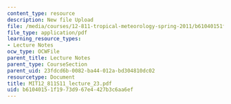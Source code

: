 ```yaml
---
content_type: resource
description: New file Upload
file: /media/courses/12-811-tropical-meteorology-spring-2011/b61040151f1973d967e4427b3c6aa6ef_MIT12_811S11_lecture_23.pdf
file_type: application/pdf
learning_resource_types:
- Lecture Notes
ocw_type: OCWFile
parent_title: Lecture Notes
parent_type: CourseSection
parent_uid: 23fdcd6b-0082-ba44-012a-bd304810dc02
resourcetype: Document
title: MIT12_811S11_lecture_23.pdf
uid: b6104015-1f19-73d9-67e4-427b3c6aa6ef
---
```

